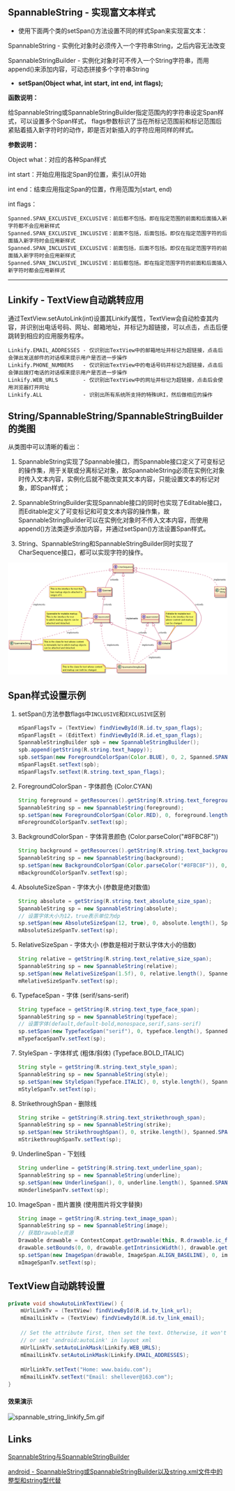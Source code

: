 ## SpannableString - 实现富文本样式

* 使用下面两个类的setSpan()方法设置不同的样式Span来实现富文本：

SpannableString - 实例化对象时必须传入一个字符串String，之后内容无法改变

SpannableStringBuilder - 实例化对象时可不传入一个String字符串，而用append()来添加内容，可动态拼接多个字符串String

* **setSpan(Object what, int start, int end, int flags);**

**函数说明：**

给SpannableString或SpannableStringBuilder指定范围内的字符串设定Span样式，可以设置多个Span样式，
flags参数标识了当在所标记范围前和标记范围后紧贴着插入新字符时的动作，即是否对新插入的字符应用同样的样式。

**参数说明：**

Object what：对应的各种Span样式

int start：开始应用指定Span的位置，索引从0开始

int end：结束应用指定Span的位置，作用范围为[start, end)

int flags：

```
Spanned.SPAN_EXCLUSIVE_EXCLUSIVE：前后都不包括。即在指定范围的前面和后面插入新字符都不会应用新样式 
Spanned.SPAN_EXCLUSIVE_INCLUSIVE：前面不包括，后面包括。即仅在指定范围字符的后面插入新字符时会应用新样式
Spanned.SPAN_INCLUSIVE_EXCLUSIVE：前面包括，后面不包括。即仅在指定范围字符的前面插入新字符时会应用新样式
Spanned.SPAN_INCLUSIVE_INCLUSIVE：前后都包括。即在指定范围字符的前面和后面插入新字符时都会应用新样式
```

----

## Linkify - TextView自动跳转应用

通过TextView.setAutoLink(int)设置其Linkify属性，TextView会自动检查其内容，并识别出电话号码、网址、邮箱地址，并标记为超链接，可以点击，点击后便跳转到相应的应用服务程序。

```
Linkify.EMAIL_ADDRESSES - 仅识别出TextView中的邮箱地址并标记为超链接，点击后会弹出发送邮件的对话框来提示用户是否进一步操作
Linkify.PHONE_NUMBERS   - 仅识别出TextView中的电话号码并标记为超链接，点击后会弹出拨打电话的对话框来提示用户是否进一步操作
Linkify.WEB_URLS        - 仅识别出TextView中的网址并标记为超链接，点击后会使用浏览器打开网址
Linkify.ALL             - 识别出所有系统所支持的特殊URI，然后做相应的操作
```

## String/SpannableString/SpannableStringBuilder的类图

从类图中可以清晰的看出：

1. SpannableString实现了Spannable接口，而Spannable接口定义了可变标记的操作集，用于关联或分离标记对象，故SpannableString必须在实例化对象时传入文本内容，实例化后就不能改变其文本内容，只能设置文本的标记对象，即Span样式；

2. SpannableStringBuilder实现Spannable接口的同时也实现了Editable接口，而Editable定义了可变标记和可变文本内容的操作集，故SpannableStringBuilder可以在实例化对象时不传入文本内容，而使用append()方法类逐步添加内容，并通过setSpan()方法设置Span样式。

3. String、SpannableString和SpannableStringBuilder同时实现了CharSequence接口，都可以实现字符的操作。

![uml_class_spannable_string.png](./docs/uml_class_spannable_string.png)

## Span样式设置示例

1. setSpan()方法参数flags中`INCLUSIVE`和`EXCLUSIVE`区别

    ```java
    mSpanFlagsTv = (TextView) findViewById(R.id.tv_span_flags);
    mSpanFlagsEt = (EditText) findViewById(R.id.et_span_flags);
    SpannableStringBuilder spb = new SpannableStringBuilder();
    spb.append(getString(R.string.text_happy));
    spb.setSpan(new ForegroundColorSpan(Color.BLUE), 0, 2, Spanned.SPAN_EXCLUSIVE_INCLUSIVE);
    mSpanFlagsEt.setText(spb);
    mSpanFlagsTv.setText(R.string.text_span_flags);
    ```

2. ForegroundColorSpan - 字体颜色 (Color.CYAN)

    ```java
    String foreground = getResources().getString(R.string.text_foreground_color_span);
    SpannableString sp = new SpannableString(foreground);
    sp.setSpan(new ForegroundColorSpan(Color.RED), 0, foreground.length(), Spanned.SPAN_EXCLUSIVE_EXCLUSIVE);
    mForegroundColorSpanTv.setText(sp);
    ```

3. BackgroundColorSpan - 字体背景颜色 (Color.parseColor("#8FBC8F"))

    ```java
    String background = getResources().getString(R.string.text_background_color_span);
    SpannableString sp = new SpannableString(background);
    sp.setSpan(new BackgroundColorSpan(Color.parseColor("#8FBC8F")), 0, background.length(), Spanned.SPAN_EXCLUSIVE_EXCLUSIVE);
    mBackgroundColorSpanTv.setText(sp);
    ```

4. AbsoluteSizeSpan - 字体大小 (参数是绝对数值)

    ```java
    String absolute = getString(R.string.text_absolute_size_span);
    SpannableString sp = new SpannableString(absolute);
    // 设置字体大小为12，true表示单位为dp
    sp.setSpan(new AbsoluteSizeSpan(12, true), 0, absolute.length(), Spanned.SPAN_EXCLUSIVE_EXCLUSIVE);
    mAbsoluteSizeSpanTv.setText(sp);
    ```

5. RelativeSizeSpan - 字体大小 (参数是相对于默认字体大小的倍数)

    ```java
    String relative = getString(R.string.text_relative_size_span);
    SpannableString sp = new SpannableString(relative);
    sp.setSpan(new RelativeSizeSpan(1.5f), 0, relative.length(), Spanned.SPAN_EXCLUSIVE_EXCLUSIVE);
    mRelativeSizeSpanTv.setText(sp);
    ```

6. TypefaceSpan - 字体 (serif/sans-serif)

    ```java
    String typeface = getString(R.string.text_type_face_span);
    SpannableString sp = new SpannableString(typeface);
    // 设置字体(default,default-bold,monospace,serif,sans-serif)
    sp.setSpan(new TypefaceSpan("serif"), 0, typeface.length(), Spanned.SPAN_EXCLUSIVE_EXCLUSIVE);
    mTypefaceSpanTv.setText(sp);
    ```

7. StyleSpan - 字体样式 (粗体/斜体) (Typeface.BOLD_ITALIC)

    ```java
    String style = getString(R.string.text_style_span); 
    SpannableString sp = new SpannableString(style);
    sp.setSpan(new StyleSpan(Typeface.ITALIC), 0, style.length(), Spanned.SPAN_EXCLUSIVE_EXCLUSIVE);
    mStyleSpanTv.setText(sp);
    ```

8. StrikethroughSpan - 删除线

    ```java
    String strike = getString(R.string.text_strikethrough_span);
    SpannableString sp = new SpannableString(strike);
    sp.setSpan(new StrikethroughSpan(), 0, strike.length(), Spanned.SPAN_EXCLUSIVE_EXCLUSIVE);
    mStrikethroughSpanTv.setText(sp);
    ```

9. UnderlineSpan - 下划线

    ```java
    String underline = getString(R.string.text_underline_span);
    SpannableString sp = new SpannableString(underline);
    sp.setSpan(new UnderlineSpan(), 0, underline.length(), Spanned.SPAN_EXCLUSIVE_EXCLUSIVE);
    mUnderlineSpanTv.setText(sp);
    ```

10. ImageSpan - 图片置换 (使用图片将文字替换)

    ```java
    String image = getString(R.string.text_image_span);
    SpannableString sp = new SpannableString(image);
    // 获取Drawable资源
    Drawable drawable = ContextCompat.getDrawable(this, R.drawable.ic_face);
    drawable.setBounds(0, 0, drawable.getIntrinsicWidth(), drawable.getIntrinsicHeight());
    sp.setSpan(new ImageSpan(drawable, ImageSpan.ALIGN_BASELINE), 0, image.length(), Spanned.SPAN_EXCLUSIVE_EXCLUSIVE);
    mImageSpanTv.setText(sp);
    ```

## TextView自动跳转设置

```java
private void showAutoLinkTextView() {
    mUrlLinkTv = (TextView) findViewById(R.id.tv_link_url);
    mEmailLinkTv = (TextView) findViewById(R.id.tv_link_email);

    // Set the attribute first, then set the text. Otherwise, it won't work
    // or set 'android:autoLink' in layout xml
    mUrlLinkTv.setAutoLinkMask(Linkify.WEB_URLS);
    mEmailLinkTv.setAutoLinkMask(Linkify.EMAIL_ADDRESSES);

    mUrlLinkTv.setText("Home: www.baidu.com");
    mEmailLinkTv.setText("Email: shellever@163.com");
}
```

#### 效果演示

![spannable_string_linkify_5m.gif](./docs/spannable_string_linkify_5m.gif)

## Links

[SpannableString与SpannableStringBuilder][1]

[android - SpannableString或SpannableStringBuilder以及string.xml文件中的整型和string型代替][2]

[1]: http://blog.csdn.net/harvic880925/article/details/38984705
[2]: http://blog.csdn.net/fengkuanghun/article/details/7904284